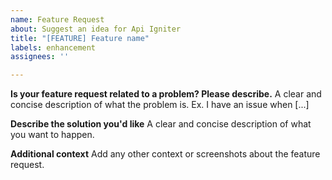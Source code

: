 ```yaml
---
name: Feature Request
about: Suggest an idea for Api Igniter
title: "[FEATURE] Feature name"
labels: enhancement
assignees: ''

---
```


**Is your feature request related to a problem? Please describe.**
A clear and concise description of what the problem is. Ex. I have an issue when [...]

**Describe the solution you'd like**
A clear and concise description of what you want to happen.

**Additional context**
Add any other context or screenshots about the feature request.
